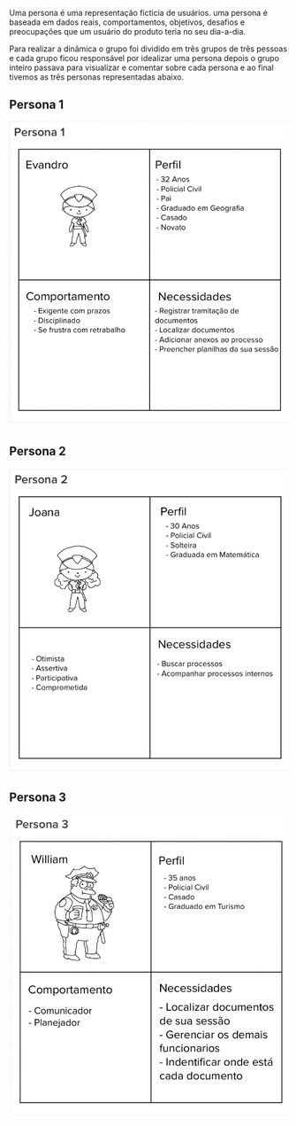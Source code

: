 Uma persona é uma representação ficticia de usuários. uma persona é baseada em dados reais, comportamentos, objetivos, desafios e preocupações que um usuário do produto teria no seu dia-a-dia.

Para realizar a dinâmica o grupo foi dividido em três grupos de três pessoas e cada grupo ficou responsável por idealizar uma persona depois o grupo inteiro passava para visualizar e comentar sobre cada persona e ao final tivemos as três personas representadas abaixo.

## Persona 1

![Persona 1](../imgs/persona1.png)

## Persona 2

![Persona 2](../imgs/persona2.png)

## Persona 3

![Persona 3](../imgs/persona3.png)
